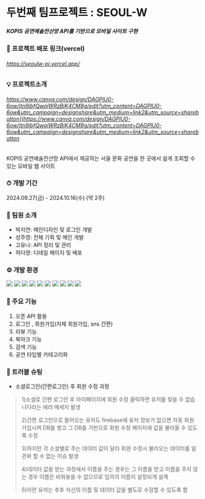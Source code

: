 # 두번째 팀프로젝트 : SEOUL-W
##### KOPIS 공연예술전산망 API를 기반으로 모바일 사이트 구현

### 🌈 프로젝트 배포 링크(vercel)
###### <https://seoulw-pj.vercel.app/>

### 💡 프로젝트소개
###### <https://www.canva.com/design/DAGPlU0-6ow/jtn9ibfQwajWRzBjK4CM8g/edit?utm_content=DAGPlU0-6ow&utm_campaign=designshare&utm_medium=link2&utm_source=sharebutton](https://www.canva.com/design/DAGPlU0-6ow/jtn9ibfQwajWRzBjK4CM8g/edit?utm_content=DAGPlU0-6ow&utm_campaign=designshare&utm_medium=link2&utm_source=sharebutton>

KOPIS 공연예술전산망 API에서 제공하는 서울 문화 공연을 한 곳에서 쉽게 조회할 수 있는 모바일 웹 사이트


### ⏱ 개발 기간
2024.09.27(금) - 2024.10.16(수) (약 2주)

### 👊 팀원 소개
- 박지연: 메인디자인 및 로그인 개발 
- 성주영: 전체 기획 및 메인 개발
- 고유나: API 정리 및 관리
- 허다영: 디테일 페이지 및 배포 

### ⚙ 개발 환경
<img src="https://img.shields.io/badge/html5-E34F26?style=for-the-badge&logo=html5&logoColor=white"> <img src="https://img.shields.io/badge/sass-CC6699?style=for-the-badge&logo=sass&logoColor=white"> <img src="https://img.shields.io/badge/css3-1572B6?style=for-the-badge&logo=css3&logoColor=white"> <img src="https://img.shields.io/badge/nodedotjs-5FA04E?style=for-the-badge&logo=nodedotjs&logoColor=white"> <img src="https://img.shields.io/badge/npm-CB3837?style=for-the-badge&logo=npm&logoColor=white"> <img src="https://img.shields.io/badge/javascript-F7DF1E?style=for-the-badge&logo=javascript&logoColor=white"> <img src="https://img.shields.io/badge/react-61DAFB?style=for-the-badge&logo=react&logoColor=white"> <img src="https://img.shields.io/badge/postman-FF6C37?style=for-the-badge&logo=postman&logoColor=white"> <img src="https://img.shields.io/badge/mui-007FFF?style=for-the-badge&logo=mui&logoColor=white">
<img src="https://img.shields.io/badge/firebase-DD2C00?style=for-the-badge&logo=firebase&logoColor=white">

### 📍 주요 기능
1) 오픈 API 활용
2) 로그인 , 회원가입(자체 회원가입, sns 간편)
3) 리뷰 기능
4) 북마크 기능
5) 검색 기능
6) 공연 타입별 카테고리화


### 🎯 트러블 슈팅
* 소셜로그인(간편로그인) 후 회원 수정 과정
> 1)소셜로 간편 로그인 후 마이페이지에 회원 수정 클릭하면 유저를 찾을 수 없습니다라는 에러 메세지 발생
>
> 2)간편 로그인으로 들어오는 유저도 firebase에 유저 정보가 없으면 자동 회원 가입시켜 DB를 쌓고 그 DB를 기반으로 회원 수정 페이지에 값을 불러올 수 있도록 수정
>
> 3)하지만 각 소셜별로 주는 데이터 값이 달라 회원 수정시 불러오는 데이터를 일관화 할 수 없는 이슈 발생
> 
> 4)데이터 값을 받는 과정에서 이름을 주는 경우는 그 이름을 받고 이름을 주지 않는 경우 이름은 비워놓을 수 없으므로 임의의 이름이 설정되게 설계
> 
> 5)이런 유저는 추후 자신의 이름 및 데이터 값을 별도로 수정할 수 있도록 함

